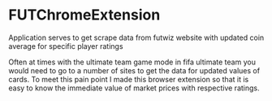 # FUTChromeExtension
Application serves to get scrape data from futwiz website with updated coin average for specific player ratings


Often at times with the ultimate team game mode in fifa ultimate team you would need to go to a number of sites to get the data for updated values of cards.
To meet this pain point I made this browser extension so that it is easy to know the immediate value of market prices with respective ratings.
